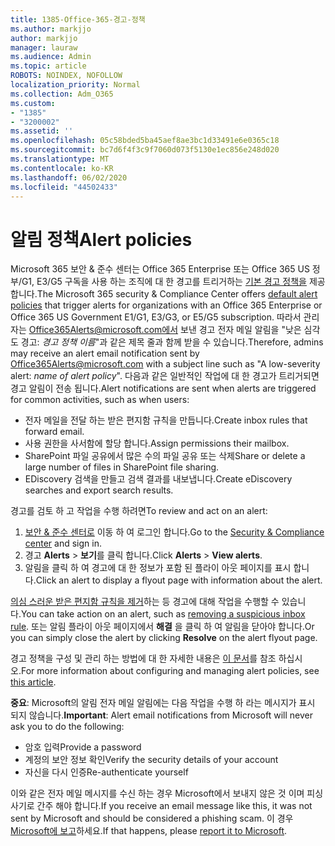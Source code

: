 ```yaml
---
title: 1385-Office-365-경고-정책
ms.author: markjjo
author: markjjo
manager: lauraw
ms.audience: Admin
ms.topic: article
ROBOTS: NOINDEX, NOFOLLOW
localization_priority: Normal
ms.collection: Adm_O365
ms.custom:
- "1385"
- "3200002"
ms.assetid: ''
ms.openlocfilehash: 05c58bded5ba45aef8ae3bc1d33491e6e0365c18
ms.sourcegitcommit: bc7d6f4f3c9f7060d073f5130e1ec856e248d020
ms.translationtype: MT
ms.contentlocale: ko-KR
ms.lasthandoff: 06/02/2020
ms.locfileid: "44502433"
---
```

# <a name="alert-policies"></a><span data-ttu-id="cc827-102">알림 정책</span><span class="sxs-lookup"><span data-stu-id="cc827-102">Alert policies</span></span>

<span data-ttu-id="cc827-103">Microsoft 365 보안 & 준수 센터는 Office 365 Enterprise 또는 Office 365 US 정부/G1, E3/G5 구독을 사용 하는 조직에 대 한 경고를 트리거하는 [기본 경고 정책을](https://docs.microsoft.com/microsoft-365/compliance/alert-policies#default-alert-policies) 제공 합니다.</span><span class="sxs-lookup"><span data-stu-id="cc827-103">The Microsoft 365 security & Compliance Center offers [default alert policies](https://docs.microsoft.com/microsoft-365/compliance/alert-policies#default-alert-policies) that trigger alerts for organizations with an Office 365 Enterprise or Office 365 US Government E1/G1, E3/G3, or E5/G5 subscription.</span></span> <span data-ttu-id="cc827-104">따라서 관리자는 Office365Alerts@microsoft.com에서 보낸 경고 전자 메일 알림을 "낮은 심각도 경고: *경고 정책 이름*"과 같은 제목 줄과 함께 받을 수 있습니다.</span><span class="sxs-lookup"><span data-stu-id="cc827-104">Therefore, admins may receive an alert email notification sent by Office365Alerts@microsoft.com with a subject line such as "A low-severity alert: *name of alert policy*".</span></span> <span data-ttu-id="cc827-105">다음과 같은 일반적인 작업에 대 한 경고가 트리거되면 경고 알림이 전송 됩니다.</span><span class="sxs-lookup"><span data-stu-id="cc827-105">Alert notifications are sent when alerts are triggered for common activities, such as when users:</span></span>

- <span data-ttu-id="cc827-106">전자 메일을 전달 하는 받은 편지함 규칙을 만듭니다.</span><span class="sxs-lookup"><span data-stu-id="cc827-106">Create inbox rules that forward email.</span></span>
- <span data-ttu-id="cc827-107">사용 권한을 사서함에 할당 합니다.</span><span class="sxs-lookup"><span data-stu-id="cc827-107">Assign permissions their mailbox.</span></span>
- <span data-ttu-id="cc827-108">SharePoint 파일 공유에서 많은 수의 파일 공유 또는 삭제</span><span class="sxs-lookup"><span data-stu-id="cc827-108">Share or delete a large number of files in SharePoint file sharing.</span></span>
- <span data-ttu-id="cc827-109">EDiscovery 검색을 만들고 검색 결과를 내보냅니다.</span><span class="sxs-lookup"><span data-stu-id="cc827-109">Create eDiscovery searches and export search results.</span></span>

<span data-ttu-id="cc827-110">경고를 검토 하 고 작업을 수행 하려면</span><span class="sxs-lookup"><span data-stu-id="cc827-110">To review and act on an alert:</span></span>

1. <span data-ttu-id="cc827-111">[보안 & 준수 센터로](https://protection.office.com) 이동 하 여 로그인 합니다.</span><span class="sxs-lookup"><span data-stu-id="cc827-111">Go to the [Security & Compliance center](https://protection.office.com) and sign in.</span></span>
2. <span data-ttu-id="cc827-112">경고 **Alerts**  >  **보기**를 클릭 합니다.</span><span class="sxs-lookup"><span data-stu-id="cc827-112">Click **Alerts** > **View alerts**.</span></span>
3. <span data-ttu-id="cc827-113">알림을 클릭 하 여 경고에 대 한 정보가 포함 된 플라이 아웃 페이지를 표시 합니다.</span><span class="sxs-lookup"><span data-stu-id="cc827-113">Click an alert to display a flyout page with information about the alert.</span></span>

<span data-ttu-id="cc827-114">[의심 스러운 받은 편지함 규칙을 제거](https://docs.microsoft.com/microsoft-365/security/office-365-security/responding-to-a-compromised-email-account)하는 등 경고에 대해 작업을 수행할 수 있습니다.</span><span class="sxs-lookup"><span data-stu-id="cc827-114">You can take action on an alert, such as [removing a suspicious inbox rule](https://docs.microsoft.com/microsoft-365/security/office-365-security/responding-to-a-compromised-email-account).</span></span> <span data-ttu-id="cc827-115">또는 알림 플라이 아웃 페이지에서 **해결** 을 클릭 하 여 알림을 닫아야 합니다.</span><span class="sxs-lookup"><span data-stu-id="cc827-115">Or you can simply close the alert by clicking **Resolve** on the alert flyout page.</span></span>

<span data-ttu-id="cc827-116">경고 정책을 구성 및 관리 하는 방법에 대 한 자세한 내용은 [이 문서](https://docs.microsoft.com/microsoft-365/compliance/alert-policies)를 참조 하십시오.</span><span class="sxs-lookup"><span data-stu-id="cc827-116">For more information about configuring and managing alert policies, see  [this article](https://docs.microsoft.com/microsoft-365/compliance/alert-policies).</span></span>

<span data-ttu-id="cc827-117">**중요**: Microsoft의 알림 전자 메일 알림에는 다음 작업을 수행 하 라는 메시지가 표시 되지 않습니다.</span><span class="sxs-lookup"><span data-stu-id="cc827-117">**Important**: Alert email notifications from Microsoft will never ask you to do the following:</span></span>

- <span data-ttu-id="cc827-118">암호 입력</span><span class="sxs-lookup"><span data-stu-id="cc827-118">Provide a password</span></span>
- <span data-ttu-id="cc827-119">계정의 보안 정보 확인</span><span class="sxs-lookup"><span data-stu-id="cc827-119">Verify the security details of your account</span></span>
- <span data-ttu-id="cc827-120">자신을 다시 인증</span><span class="sxs-lookup"><span data-stu-id="cc827-120">Re-authenticate yourself</span></span>

<span data-ttu-id="cc827-121">이와 같은 전자 메일 메시지를 수신 하는 경우 Microsoft에서 보내지 않은 것 이며 피싱 사기로 간주 해야 합니다.</span><span class="sxs-lookup"><span data-stu-id="cc827-121">If you receive an email message like this, it was not sent by Microsoft and should be considered a phishing scam.</span></span> <span data-ttu-id="cc827-122">이 경우 [Microsoft에 보고](https://docs.microsoft.com/microsoft-365/security/office-365-security/report-junk-email-and-phishing-scams-in-outlook-on-the-web-eop)하세요.</span><span class="sxs-lookup"><span data-stu-id="cc827-122">If that happens, please [report it to Microsoft](https://docs.microsoft.com/microsoft-365/security/office-365-security/report-junk-email-and-phishing-scams-in-outlook-on-the-web-eop).</span></span>